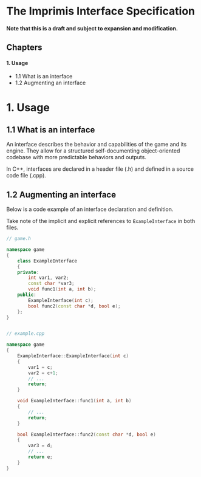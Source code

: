 # The Imprimis Interface Specification

#### Note that this is a draft and subject to expansion and modification.

## Chapters

#### 1. Usage
* 1.1 What is an interface
* 1.2 Augmenting an interface

# 1. Usage

## 1.1 What is an interface

An interface describes the behavior and capabilities of the game and its engine. They allow for a structured self-documenting object-oriented codebase with more predictable behaviors and outputs.

In C++, interfaces are declared in a header file (.h) and defined in a source code file (.cpp).

## 1.2 Augmenting an interface

Below is a code example of an interface declaration and definition.

Take note of the implicit and explicit references to ``ExampleInterface`` in both files.

```cpp
// game.h

namespace game
{
    class ExampleInterface
    {
    private:
        int var1, var2;
        const char *var3;
        void func1(int a, int b);
    public:
        ExampleInterface(int c);
        bool func2(const char *d, bool e);
    };
}


// example.cpp

namespace game
{
    ExampleInterface::ExampleInterface(int c)
    {
        var1 = c;
        var2 = c+1;
        // ...
        return;
    }

    void ExampleInterface::func1(int a, int b)
    {
        // ...
        return;
    }

    bool ExampleInterface::func2(const char *d, bool e)
    {
        var3 = d;
        // ...
        return e;
    }
}
```
